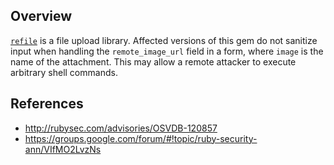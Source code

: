 ## Overview
[`refile`](https://rubygems.org/gems/refile) is a file upload library.
Affected versions of this gem do not sanitize input when handling the `remote_image_url` field in a form, where `image` is the name of the attachment. This may allow a remote attacker to execute arbitrary shell commands.

## References
- http://rubysec.com/advisories/OSVDB-120857
- https://groups.google.com/forum/#!topic/ruby-security-ann/VIfMO2LvzNs
